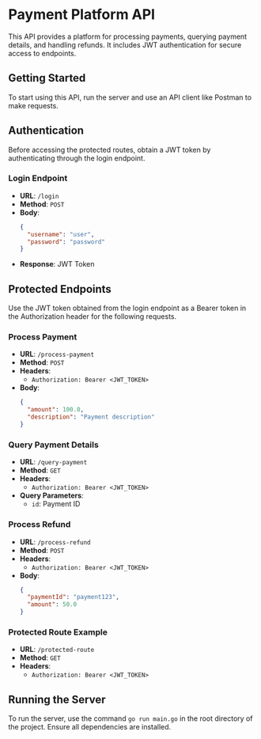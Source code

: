 
# Payment Platform API

This API provides a platform for processing payments, querying payment details, and handling refunds. It includes JWT authentication for secure access to endpoints.

## Getting Started

To start using this API, run the server and use an API client like Postman to make requests.

## Authentication

Before accessing the protected routes, obtain a JWT token by authenticating through the login endpoint.

### Login Endpoint

- **URL**: `/login`
- **Method**: `POST`
- **Body**:
  ```json
  {
    "username": "user",
    "password": "password"
  }
  ```
- **Response**: JWT Token

## Protected Endpoints

Use the JWT token obtained from the login endpoint as a Bearer token in the Authorization header for the following requests.

### Process Payment

- **URL**: `/process-payment`
- **Method**: `POST`
- **Headers**:
  - `Authorization: Bearer <JWT_TOKEN>`
- **Body**: 
  ```json
  {
    "amount": 100.0,
    "description": "Payment description"
  }
  ```

### Query Payment Details

- **URL**: `/query-payment`
- **Method**: `GET`
- **Headers**:
  - `Authorization: Bearer <JWT_TOKEN>`
- **Query Parameters**:
  - `id`: Payment ID

### Process Refund

- **URL**: `/process-refund`
- **Method**: `POST`
- **Headers**:
  - `Authorization: Bearer <JWT_TOKEN>`
- **Body**: 
  ```json
  {
    "paymentId": "payment123",
    "amount": 50.0
  }
  ```

### Protected Route Example

- **URL**: `/protected-route`
- **Method**: `GET`
- **Headers**:
  - `Authorization: Bearer <JWT_TOKEN>`

## Running the Server

To run the server, use the command `go run main.go` in the root directory of the project. Ensure all dependencies are installed.

